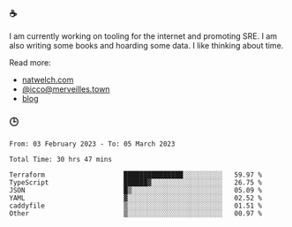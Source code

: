 ### ☕

I am currently working on tooling for the internet and promoting SRE. I am also writing some books and hoarding some data. I like thinking about time. 

Read more:

 - [natwelch.com](https://natwelch.com)
 - [@icco@merveilles.town](https://merveilles.town/@icco)
 - [blog](https://writing.natwelch.com)

### 🕒

<!--START_SECTION:waka-->

```text
From: 03 February 2023 - To: 05 March 2023

Total Time: 30 hrs 47 mins

Terraform                    ███████████████░░░░░░░░░░   59.97 %
TypeScript                   ██████▓░░░░░░░░░░░░░░░░░░   26.75 %
JSON                         █▒░░░░░░░░░░░░░░░░░░░░░░░   05.09 %
YAML                         ▓░░░░░░░░░░░░░░░░░░░░░░░░   02.52 %
caddyfile                    ▒░░░░░░░░░░░░░░░░░░░░░░░░   01.51 %
Other                        ▒░░░░░░░░░░░░░░░░░░░░░░░░   00.97 %
```

<!--END_SECTION:waka-->
